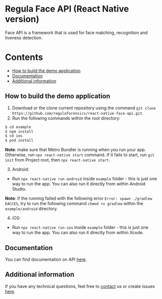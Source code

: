 # Regula Face API (React Native version)
Face API is a framework that is used for face matching, recognition and liveness detection.

# Contents
* [How to build the demo application](#how-to-build-the-demo-application)
* [Documentation](#documentation)
* [Additional information](#additional-information)

## How to build the demo application
1. Download or the clone current repository using the command `git clone https://github.com/regulaforensics/react-native-face-api.git`.
2. Run the following commands within the root directory:
```bash
$ cd example
$ npm install
$ cd ios
$ pod install
```

**Note**: make sure that Metro Bundler is running when you run your app. Otherwise, run `npx react-native start` command. If it fails to start, run `git init` from Project root, then `npx react-native start`.

3. Android:
  * Run `npx react-native run-android` inside `example` folder - this is just one way to run the app. You can also run it directly from within Android Studio.

**Note**: if the running failed with the following error `Error: spawn ./gradlew EACCES`, try to run the following command `chmod +x gradlew` within the `example/android` directory.

4. iOS:
  * Run `npx react-native run-ios` inside `example` folder - this is just one way to run the app. You can also run it directly from within Xcode.

## Documentation
You can find documentation on API [here](https://docs.regulaforensics.com/react-native-face).

## Additional information
If you have any technical questions, feel free to [contact](mailto:support@regulaforensics.com) us or create issues [here](https://github.com/regulaforensics/react-native-face-api/issues).
